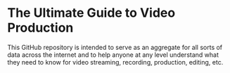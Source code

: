 # The Ultimate Guide to Video Production

This GitHub repository is intended to serve as an aggregate for all sorts of data across the internet and to help anyone at any level understand what they need to know for video streaming, recording, production, editing, etc.
